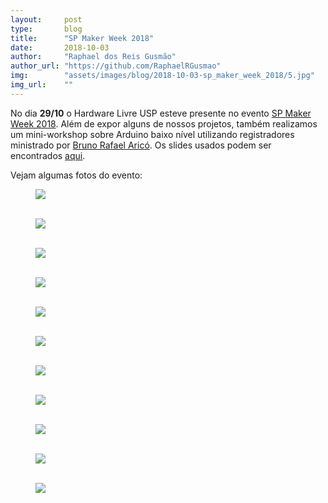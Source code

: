 ```yaml
---
layout:     post
type:       blog
title:      "SP Maker Week 2018"
date:       2018-10-03
author:     "Raphael dos Reis Gusmão"
author_url: "https://github.com/RaphaelRGusmao"
img:        "assets/images/blog/2018-10-03-sp_maker_week_2018/5.jpg"
img_url:    ""
---
```


No dia **29/10** o Hardware Livre USP esteve presente no evento [SP Maker Week 2018](https://www.facebook.com/spmakerweek/). Além de expor alguns de nossos projetos, também realizamos um mini-workshop sobre Arduino baixo nível utilizando registradores ministrado por [Bruno Rafael Aricó](https://linux.ime.usp.br/~brunobra/). Os slides usados podem ser encontrados [aqui](https://bit.ly/2rBap92).

Vejam algumas fotos do evento:

<div class="img-container">
  <figure>
    <img src="{{ site.baseurl }}/assets/images/blog/2018-10-03-sp_maker_week_2018/1.jpg">
    <figcaption>&nbsp;</figcaption>
  </figure>
  <figure>
    <img src="{{ site.baseurl }}/assets/images/blog/2018-10-03-sp_maker_week_2018/2.jpg">
    <figcaption>&nbsp;</figcaption>
  </figure>
  <figure>
    <img src="{{ site.baseurl }}/assets/images/blog/2018-10-03-sp_maker_week_2018/3.jpg">
    <figcaption>&nbsp;</figcaption>
  </figure>
  <figure>
    <img src="{{ site.baseurl }}/assets/images/blog/2018-10-03-sp_maker_week_2018/4.jpg">
    <figcaption>&nbsp;</figcaption>
  </figure>
  <figure>
    <img src="{{ site.baseurl }}/assets/images/blog/2018-10-03-sp_maker_week_2018/5.jpg">
    <figcaption>&nbsp;</figcaption>
  </figure>
  <figure>
    <img src="{{ site.baseurl }}/assets/images/blog/2018-10-03-sp_maker_week_2018/6.jpg">
    <figcaption>&nbsp;</figcaption>
  </figure>
  <figure>
    <img src="{{ site.baseurl }}/assets/images/blog/2018-10-03-sp_maker_week_2018/7.jpg">
    <figcaption>&nbsp;</figcaption>
  </figure>
  <figure>
    <img src="{{ site.baseurl }}/assets/images/blog/2018-10-03-sp_maker_week_2018/8.jpg">
    <figcaption>&nbsp;</figcaption>
  </figure>
  <figure>
    <img src="{{ site.baseurl }}/assets/images/blog/2018-10-03-sp_maker_week_2018/9.jpg">
    <figcaption>&nbsp;</figcaption>
  </figure>
  <figure>
    <img src="{{ site.baseurl }}/assets/images/blog/2018-10-03-sp_maker_week_2018/10.jpg">
    <figcaption>&nbsp;</figcaption>
  </figure>
  <figure>
    <img src="{{ site.baseurl }}/assets/images/blog/2018-10-03-sp_maker_week_2018/11.jpg">
    <figcaption>&nbsp;</figcaption>
  </figure>
</div>
